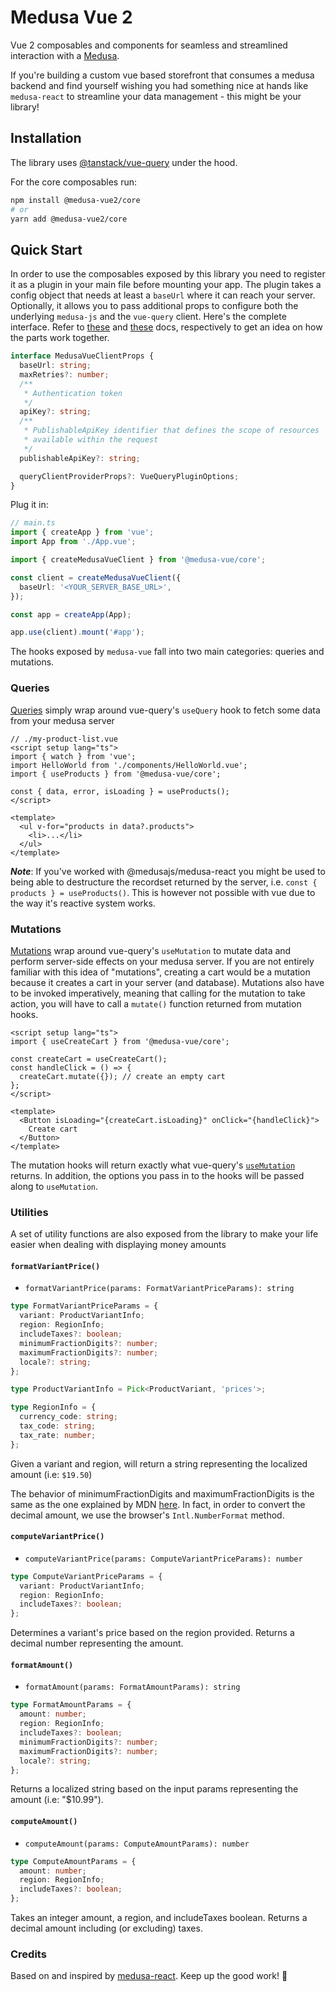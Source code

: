 # Medusa Vue 2

Vue 2 composables and components for seamless and streamlined interaction with a [Medusa](https://github.com/medusajs/medusa).

If you're building a custom vue based storefront that consumes a medusa backend and find yourself wishing you had something nice at hands like `medusa-react` to streamline your data management - this might be your library!

## Installation

The library uses [@tanstack/vue-query](https://tanstack.com/query/v4/docs/vue/overview) under the hood.

For the core composables run:

```bash
npm install @medusa-vue2/core
# or
yarn add @medusa-vue2/core
```

## Quick Start

In order to use the composables exposed by this library you need to register it as a plugin in your main file before mounting your app. The plugin takes a config object that needs at least a `baseUrl` where it can reach your server. Optionally, it allows you to pass additional props to configure both the underlying `medusa-js` and the `vue-query` client. Here's the complete interface. Refer to [these](https://docs.medusajs.com/js-client/overview/) and [these](https://tanstack.com/query/v4/docs/vue/overview) docs, respectively to get an idea on how the parts work together.

```ts
interface MedusaVueClientProps {
  baseUrl: string;
  maxRetries?: number;
  /**
   * Authentication token
   */
  apiKey?: string;
  /**
   * PublishableApiKey identifier that defines the scope of resources
   * available within the request
   */
  publishableApiKey?: string;

  queryClientProviderProps?: VueQueryPluginOptions;
}
```

Plug it in:

```ts
// main.ts
import { createApp } from 'vue';
import App from './App.vue';

import { createMedusaVueClient } from '@medusa-vue/core';

const client = createMedusaVueClient({
  baseUrl: '<YOUR_SERVER_BASE_URL>',
});

const app = createApp(App);

app.use(client).mount('#app');
```

The hooks exposed by `medusa-vue` fall into two main categories: queries and mutations.

### Queries

[Queries](https://tanstack.com/query/v4/docs/vue/guides/queries) simply wrap around vue-query's `useQuery` hook to fetch some data from your medusa server

```vue
// ./my-product-list.vue
<script setup lang="ts">
import { watch } from 'vue';
import HelloWorld from './components/HelloWorld.vue';
import { useProducts } from '@medusa-vue/core';

const { data, error, isLoading } = useProducts();
</script>

<template>
  <ul v-for="products in data?.products">
    <li>...</li>
  </ul>
</template>
```

**_Note_**: If you've worked with @medusajs/medusa-react you might be used to being able to destructure the recordset returned by the server, i.e. `const { products } = useProducts()`. This is however not possible with vue due to the way it's reactive system works.

### Mutations

[Mutations](https://react-query.tanstack.com/guides/mutations#_top) wrap around vue-query's `useMutation` to mutate data and perform server-side effects on your medusa server. If you are not entirely familiar with this idea of "mutations", creating a cart would be a mutation because it creates a cart in your server (and database). Mutations also have to be invoked imperatively, meaning that calling for the mutation to take action, you will have to call a `mutate()` function returned from mutation hooks.

```vue
<script setup lang="ts">
import { useCreateCart } from '@medusa-vue/core';

const createCart = useCreateCart();
const handleClick = () => {
  createCart.mutate({}); // create an empty cart
};
</script>

<template>
  <Button isLoading="{createCart.isLoading}" onClick="{handleClick}">
    Create cart
  </Button>
</template>
```

The mutation hooks will return exactly what vue-query's [`useMutation`](https://tanstack.com/query/v4/docs/vue/guides/mutations) returns. In addition, the options you pass in to the hooks will be passed along to `useMutation`.

### Utilities

A set of utility functions are also exposed from the library to make your life easier when dealing with displaying money amounts

#### `formatVariantPrice()`

- `formatVariantPrice(params: FormatVariantPriceParams): string`

```typescript
type FormatVariantPriceParams = {
  variant: ProductVariantInfo;
  region: RegionInfo;
  includeTaxes?: boolean;
  minimumFractionDigits?: number;
  maximumFractionDigits?: number;
  locale?: string;
};

type ProductVariantInfo = Pick<ProductVariant, 'prices'>;

type RegionInfo = {
  currency_code: string;
  tax_code: string;
  tax_rate: number;
};
```

Given a variant and region, will return a string representing the localized amount (i.e: `$19.50`)

The behavior of minimumFractionDigits and maximumFractionDigits is the same as the one explained by MDN [here](https://developer.mozilla.org/en-US/docs/Web/JavaScript/Reference/Global_Objects/Intl/NumberFormat/NumberFormat). In fact, in order to convert the decimal amount, we use the browser's `Intl.NumberFormat` method.

#### `computeVariantPrice()`

- `computeVariantPrice(params: ComputeVariantPriceParams): number`

```typescript
type ComputeVariantPriceParams = {
  variant: ProductVariantInfo;
  region: RegionInfo;
  includeTaxes?: boolean;
};
```

Determines a variant's price based on the region provided. Returns a decimal number representing the amount.

#### `formatAmount()`

- `formatAmount(params: FormatAmountParams): string`

```typescript
type FormatAmountParams = {
  amount: number;
  region: RegionInfo;
  includeTaxes?: boolean;
  minimumFractionDigits?: number;
  maximumFractionDigits?: number;
  locale?: string;
};
```

Returns a localized string based on the input params representing the amount (i.e: "$10.99").

#### `computeAmount()`

- `computeAmount(params: ComputeAmountParams): number`

```typescript
type ComputeAmountParams = {
  amount: number;
  region: RegionInfo;
  includeTaxes?: boolean;
};
```

Takes an integer amount, a region, and includeTaxes boolean. Returns a decimal amount including (or excluding) taxes.

### Credits

Based on and inspired by [medusa-react](https://www.npmjs.com/package/medusa-react).
Keep up the good work! :beers:
